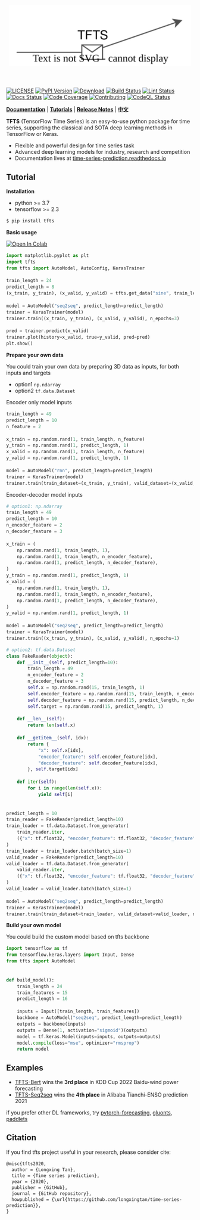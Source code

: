 [license-image]: https://img.shields.io/badge/License-MIT-blue.svg
[license-url]: https://opensource.org/licenses/MIT
[pypi-image]: https://badge.fury.io/py/tfts.svg
[pypi-url]: https://pypi.python.org/pypi/tfts
[pepy-image]: https://pepy.tech/badge/tfts
[pepy-url]: https://pepy.tech/project/tfts
[build-image]: https://github.com/LongxingTan/Time-series-prediction/actions/workflows/test.yml/badge.svg?branch=master
[build-url]: https://github.com/LongxingTan/Time-series-prediction/actions/workflows/test.yml?query=branch%3Amaster
[lint-image]: https://github.com/LongxingTan/Time-series-prediction/actions/workflows/lint.yml/badge.svg?branch=master
[lint-url]: https://github.com/LongxingTan/Time-series-prediction/actions/workflows/lint.yml?query=branch%3Amaster
[docs-image]: https://readthedocs.org/projects/time-series-prediction/badge/?version=latest
[docs-url]: https://time-series-prediction.readthedocs.io/en/latest/?version=latest
[coverage-image]: https://codecov.io/gh/longxingtan/Time-series-prediction/branch/master/graph/badge.svg
[coverage-url]: https://codecov.io/github/longxingtan/Time-series-prediction?branch=master
[contributing-image]: https://img.shields.io/badge/contributions-welcome-brightgreen.svg?style=flat
[contributing-url]: https://github.com/longxingtan/Time-series-prediction/blob/master/CONTRIBUTING.md
[codeql-image]: https://github.com/longxingtan/Time-series-prediction/actions/workflows/codeql-analysis.yml/badge.svg
[codeql-url]: https://github.com/longxingtan/Time-series-prediction/actions/workflows/codeql-analysis.yml

<h1 align="center">
<img src="./docs/source/_static/logo.svg" width="490" align=center/>
</h1><br>

[![LICENSE][license-image]][license-url]
[![PyPI Version][pypi-image]][pypi-url]
[![Download][pepy-image]][pepy-url]
[![Build Status][build-image]][build-url]
[![Lint Status][lint-image]][lint-url]
[![Docs Status][docs-image]][docs-url]
[![Code Coverage][coverage-image]][coverage-url]
[![Contributing][contributing-image]][contributing-url]
[![CodeQL Status][codeql-image]][codeql-url]

**[Documentation](https://time-series-prediction.readthedocs.io)** | **[Tutorials](https://time-series-prediction.readthedocs.io/en/latest/tutorials.html)** | **[Release Notes](https://time-series-prediction.readthedocs.io/en/latest/CHANGELOG.html)** | **[中文](https://github.com/LongxingTan/Time-series-prediction/blob/master/README_CN.md)**

**TFTS** (TensorFlow Time Series) is an easy-to-use python package for time series, supporting the classical and SOTA deep learning methods in TensorFlow or Keras.
- Flexible and powerful design for time series task
- Advanced deep learning models for industry, research and competition
- Documentation lives at [time-series-prediction.readthedocs.io](https://time-series-prediction.readthedocs.io)

## Tutorial

**Installation**

- python >= 3.7
- tensorflow >= 2.3

``` bash
$ pip install tfts
```

**Basic usage**

[![Open In Colab](https://colab.research.google.com/assets/colab-badge.svg)](https://colab.research.google.com/drive/1LHdbrXmQGBSQuNTsbbM5-lAk5WENWF-Q?usp=sharing)

``` python
import matplotlib.pyplot as plt
import tfts
from tfts import AutoModel, AutoConfig, KerasTrainer

train_length = 24
predict_length = 8
(x_train, y_train), (x_valid, y_valid) = tfts.get_data("sine", train_length, predict_length, test_size=0.2)

model = AutoModel("seq2seq", predict_length=predict_length)
trainer = KerasTrainer(model)
trainer.train((x_train, y_train), (x_valid, y_valid), n_epochs=3)

pred = trainer.predict(x_valid)
trainer.plot(history=x_valid, true=y_valid, pred=pred)
plt.show()
```

**Prepare your own data**

You could train your own data by preparing 3D data as inputs, for both inputs and targets

- option1 `np.ndarray`
- option2 `tf.data.Dataset`

Encoder only model inputs

```python
train_length = 49
predict_length = 10
n_feature = 2

x_train = np.random.rand(1, train_length, n_feature)
y_train = np.random.rand(1, predict_length, 1)
x_valid = np.random.rand(1, train_length, n_feature)
y_valid = np.random.rand(1, predict_length, 1)

model = AutoModel("rnn", predict_length=predict_length)
trainer = KerasTrainer(model)
trainer.train(train_dataset=(x_train, y_train), valid_dataset=(x_valid, y_valid), n_epochs=1)

```

Encoder-decoder model inputs

```python
# option1: np.ndarray
train_length = 49
predict_length = 10
n_encoder_feature = 2
n_decoder_feature = 3

x_train = (
    np.random.rand(1, train_length, 1),
    np.random.rand(1, train_length, n_encoder_feature),
    np.random.rand(1, predict_length, n_decoder_feature),
)
y_train = np.random.rand(1, predict_length, 1)
x_valid = (
    np.random.rand(1, train_length, 1),
    np.random.rand(1, train_length, n_encoder_feature),
    np.random.rand(1, predict_length, n_decoder_feature),
)
y_valid = np.random.rand(1, predict_length, 1)

model = AutoModel("seq2seq", predict_length=predict_length)
trainer = KerasTrainer(model)
trainer.train((x_train, y_train), (x_valid, y_valid), n_epochs=1)
```

```python
# option2: tf.data.Dataset
class FakeReader(object):
    def __init__(self, predict_length=10):
        train_length = 49
        n_encoder_feature = 2
        n_decoder_feature = 3
        self.x = np.random.rand(15, train_length, 1)
        self.encoder_feature = np.random.rand(15, train_length, n_encoder_feature)
        self.decoder_feature = np.random.rand(15, predict_length, n_decoder_feature)
        self.target = np.random.rand(15, predict_length, 1)

    def __len__(self):
        return len(self.x)

    def __getitem__(self, idx):
        return {
            "x": self.x[idx],
            "encoder_feature": self.encoder_feature[idx],
            "decoder_feature": self.decoder_feature[idx],
        }, self.target[idx]

    def iter(self):
        for i in range(len(self.x)):
            yield self[i]


predict_length = 10
train_reader = FakeReader(predict_length=10)
train_loader = tf.data.Dataset.from_generator(
    train_reader.iter,
    ({"x": tf.float32, "encoder_feature": tf.float32, "decoder_feature": tf.float32}, tf.float32),
)
train_loader = train_loader.batch(batch_size=1)
valid_reader = FakeReader(predict_length=10)
valid_loader = tf.data.Dataset.from_generator(
    valid_reader.iter,
    ({"x": tf.float32, "encoder_feature": tf.float32, "decoder_feature": tf.float32}, tf.float32),
)
valid_loader = valid_loader.batch(batch_size=1)

model = AutoModel("seq2seq", predict_length=predict_length)
trainer = KerasTrainer(model)
trainer.train(train_dataset=train_loader, valid_dataset=valid_loader, n_epochs=1)
```

**Build your own model**

You could build the custom model based on tfts backbone

```python
import tensorflow as tf
from tensorflow.keras.layers import Input, Dense
from tfts import AutoModel


def build_model():
    train_length = 24
    train_features = 15
    predict_length = 16

    inputs = Input([train_length, train_features])
    backbone = AutoModel("seq2seq", predict_length=predict_length)
    outputs = backbone(inputs)
    outputs = Dense(1, activation="sigmoid")(outputs)
    model = tf.keras.Model(inputs=inputs, outputs=outputs)
    model.compile(loss="mse", optimizer="rmsprop")
    return model
```

## Examples

- [TFTS-Bert](https://github.com/LongxingTan/KDDCup2022-Baidu) wins the **3rd place** in KDD Cup 2022 Baidu-wind power forecasting
- [TFTS-Seq2seq](https://github.com/LongxingTan/Data-competitions/tree/master/tianchi-enso-prediction) wins the **4th place** in Alibaba Tianchi-ENSO prediction 2021

<!-- ### Performance

[Time series prediction](./examples/run_prediction.py) performance is evaluated by tfts implementation, not official

| Performance | [web traffic<sup>mape</sup>]() | [grocery sales<sup>wrmse</sup>](https://www.kaggle.com/competitions/favorita-grocery-sales-forecasting/data) | [m5 sales<sup>val</sup>]() | [ventilator<sup>val</sup>]() |
| :-- | :-: | :-: | :-: | :-: |
| [RNN]() | 672 | 47.7% |52.6% | 61.4% |
| [DeepAR]() | 672 | 47.7% |52.6% | 61.4% |
| [Seq2seq]() | 672 | 47.7% |52.6% | 61.4% |
| [TCN]() | 672 | 47.7% |52.6% | 61.4% |
| [WaveNet]() | 672 | 47.7% |52.6% | 61.4% |
| [Bert]() | 672 | 47.7% |52.6% | 61.4% |
| [Transformer]() | 672 | 47.7% |52.6% | 61.4% |
| [Temporal-fusion-transformer]() | 672 | 47.7% |52.6% | 61.4% |
| [Informer]() | 672 | 47.7% |52.6% | 61.4% |
| [AutoFormer]() | 672 | 47.7% |52.6% | 61.4% |
| [N-beats]() | 672 | 47.7% |52.6% | 61.4% |
| [U-Net]() | 672 | 47.7% |52.6% | 61.4% |

### More demos
- [More complex prediction task](./notebooks)
- [Time series classification](./examples/run_classification.py)
- [Anomaly detection](./examples/run_anomaly.py)
- [Uncertainty prediction](examples/run_uncertainty.py)
- [Parameters tuning by optuna](examples/run_optuna_tune.py)
- [Serving by tf-serving](./examples) -->

if you prefer other DL frameworks, try [pytorch-forecasting](https://github.com/jdb78/pytorch-forecasting), [gluonts](https://github.com/awslabs/gluonts), [paddlets](https://github.com/PaddlePaddle/PaddleTS)

## Citation

If you find tfts project useful in your research, please consider cite:

```
@misc{tfts2020,
  author = {Longxing Tan},
  title = {Time series prediction},
  year = {2020},
  publisher = {GitHub},
  journal = {GitHub repository},
  howpublished = {\url{https://github.com/longxingtan/time-series-prediction}},
}
```
